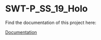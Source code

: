 # SWT-P_SS_19_Holo

Find the documentation of this project here: 

[Documentation](https://github.com/thm-mni-ii/Holo-Game/blob/master/docs/html.zip)

